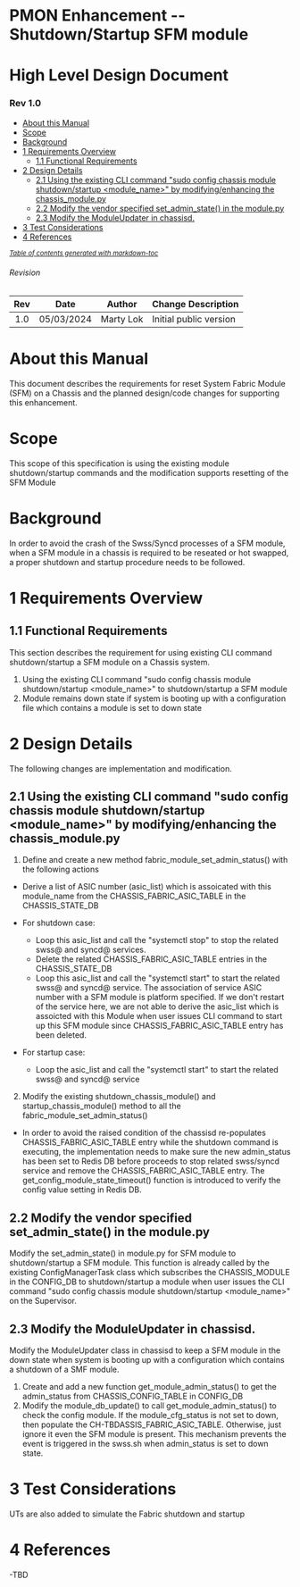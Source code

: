 # PMON Enhancement -- Shutdown/Startup SFM module
# High Level Design Document
### Rev 1.0
- [About this Manual](#about-this-manual)
- [Scope](#scope)
- [Background](#background)
- [1 Requirements Overview](#1-requirements-overview)
  * [1.1 Functional Requirements](#11-functional-requirements)
- [2 Design Details](#2-design-details)
  * [2.1 Using the existing CLI command "sudo config chassis module shutdown/startup <module_name>" by modifying/enhancing the chassis_module.py](#21-using-the-existing-cli-command--sudo-config-chassis-module-shutdown-startup--module-name---by-modifying-enhancing-the-chassis-modulepy)
  * [2.2 Modify the vendor specified set_admin_state() in the module.py](#22-modify-the-vendor-specified-set-admin-state---in-the-modulepy)
  * [2.3 Modify the ModuleUpdater in chassisd.](#23-modify-the-moduleupdater-in-chassisd)
- [3 Test Considerations](#3-test-considerations)
- [4 References](#4-references)

<small><i><a href='http://ecotrust-canada.github.io/markdown-toc/'>Table of contents generated with markdown-toc</a></i></small>
###### Revision
| Rev |     Date    |       Author                                                                       | Change Description                |
|:---:|:-----------:|:----------------------------------------------------------------------------------:|-----------------------------------|
| 1.0 | 05/03/2024  | Marty Lok                                                                   | Initial public version            |

# About this Manual
This document describes the requirements for reset System Fabric Module (SFM)  on a Chassis and the planned design/code changes for supporting this enhancement.

# Scope
This scope of this specification is using the existing module shutdown/startup commands and the modification supports resetting of the SFM Module

# Background
In order to avoid the crash of the Swss/Syncd processes of a SFM module, when a SFM module in a chassis is required to be reseated or hot swapped, a proper shutdown and startup procedure needs to be followed.  


# 1 Requirements Overview
## 1.1 Functional Requirements
This section describes the requirement for using existing CLI command shutdown/startup a SFM module on a Chassis system.  
1. Using the existing CLI command "sudo config chassis module shutdown/startup <module_name>" to shutdown/startup a SFM module
2. Module remains down state if system is booting up with a configuration file which contains a module is set to down state

# 2 Design Details
The following changes are implementation and modification.
## 2.1 Using the existing CLI command "sudo config chassis module shutdown/startup <module_name>" by modifying/enhancing the chassis_module.py 
1. Define and create a new method fabric_module_set_admin_status() with the following actions
  * Derive a list of ASIC number (asic_list) which is assoicated with this module_name from the CHASSIS_FABRIC_ASIC_TABLE in the CHASSIS_STATE_DB
  * For shutdown case:
    - Loop this asic_list and call the "systemctl stop" to stop the related swss@ and syncd@ services.
    - Delete the related CHASSIS_FABRIC_ASIC_TABLE entries in the CHASSIS_STATE_DB
    - Loop this asic_list and call the "systemctl start" to start the related swss@ and syncd@ service.  The association of service ASIC number with a SFM module is platform specified. If we don't restart of the service here, we are not able to derive the asic_list which is assoicted with this Module when user issues CLI command to start up this SFM module since CHASSIS_FABRIC_ASIC_TABLE entry has been deleted. 
    
  * For startup case:
    - Loop the asic_list and call the "systemctl start" to start the related swss@ and syncd@ service
2. Modify the existing shutdown_chassis_module() and startup_chassis_module() method to all the fabric_module_set_admin_status()
  * In order to avoid the raised condition of the chassisd re-populates CHASSIS_FABRIC_ASIC_TABLE entry while the shutdown command is executing, the implementation needs to make sure the new admin_status has been set to Redis DB before proceeds to stop related swss/syncd service and remove the CHASSIS_FABRIC_ASIC_TABLE  entry. The get_config_module_state_timeout() function is introduced to verify the config value setting in Redis DB.

## 2.2 Modify the vendor specified set_admin_state() in the module.py
Modify the set_admin_state() in module.py for SFM module to shutdown/startup a SFM module. This function is already called by the existing ConfigManagerTask class which subscribes the CHASSIS_MODULE in the CONFIG_DB to shutdown/startup a module when user issues the CLI command "sudo config chassis module shutdown/startup <module_name>" on the Supervisor. 

## 2.3 Modify the ModuleUpdater in chassisd.
Modify the ModuleUpdater class in chassisd to keep a SFM module in the down state when system is booting up with a configuration which contains a shutdown of a SMF module.
1. Create and add a new function get_module_admin_status() to get the admin_status from CHASSIS_CONFIG_TABLE in CONFIG_DB
2. Modify the module_db_update() to call get_module_admin_status() to check the config module. If the module_cfg_status is not set to down, then populate the CH-TBDASSIS_FABRIC_ASIC_TABLE. Otherwise, just ignore it even the SFM module is present. This mechanism prevents the event is triggered in the swss.sh when admin_status is set to down state.

# 3 Test Considerations
UTs are also added to simulate the Fabric shutdown and startup 

# 4 References
-TBD


